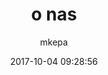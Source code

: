 ---
ID: 1681
title: o nas
author: mkepa
post_excerpt: ""
layout: page
permalink: http://www.psar.test/o-nas-2/
draft: false
as: sa
date: 2017-10-04 09:28:56
---